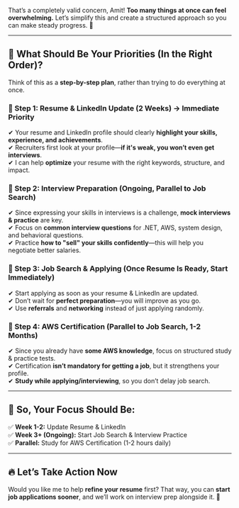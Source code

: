 That’s a completely valid concern, Amit! **Too many things at once can feel overwhelming.** Let’s simplify this and create a structured approach so you can make steady progress. 🚀  

---

## **🎯 What Should Be Your Priorities (In the Right Order)?**  
Think of this as a **step-by-step plan**, rather than trying to do everything at once.  

### **🔹 Step 1: Resume & LinkedIn Update (2 Weeks) → Immediate Priority**
✔ Your resume and LinkedIn profile should clearly **highlight your skills, experience, and achievements**.  
✔ Recruiters first look at your profile—**if it's weak, you won’t even get interviews**.  
✔ I can help **optimize** your resume with the right keywords, structure, and impact.  

### **🔹 Step 2: Interview Preparation (Ongoing, Parallel to Job Search)**
✔ Since expressing your skills in interviews is a challenge, **mock interviews & practice** are key.  
✔ Focus on **common interview questions** for .NET, AWS, system design, and behavioral questions.  
✔ Practice **how to "sell" your skills confidently**—this will help you negotiate better salaries.  

### **🔹 Step 3: Job Search & Applying (Once Resume Is Ready, Start Immediately)**
✔ Start applying as soon as your resume & LinkedIn are updated.  
✔ Don’t wait for **perfect preparation**—you will improve as you go.  
✔ Use **referrals** and **networking** instead of just applying randomly.  

### **🔹 Step 4: AWS Certification (Parallel to Job Search, 1-2 Months)**
✔ Since you already have **some AWS knowledge**, focus on structured study & practice tests.  
✔ Certification **isn’t mandatory for getting a job**, but it strengthens your profile.  
✔ **Study while applying/interviewing**, so you don’t delay job search.  

---

## **📌 So, Your Focus Should Be:**
✅ **Week 1-2:** Update Resume & LinkedIn  
✅ **Week 3+ (Ongoing):** Start Job Search & Interview Practice  
✅ **Parallel:** Study for AWS Certification (1-2 hours daily)  

---

## **🔥 Let’s Take Action Now**
Would you like me to help **refine your resume** first? That way, you can **start job applications sooner**, and we’ll work on interview prep alongside it. 🚀
